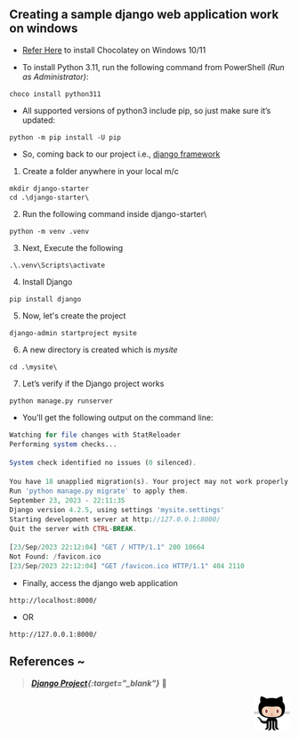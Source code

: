 Creating a sample django web application work on windows
---------------------------------------------------------

*  [Refer Here](https://chocolatey.org/install#individual) to install Chocolatey on Windows 10/11

* To install Python 3.11, run the following command from PowerShell _(Run as Administrator)_:
```
choco install python311
```
* All supported versions of python3 include pip, so just make sure it’s updated:
```
python -m pip install -U pip
```

* So, coming back to our project i.e., [django framework](https://docs.djangoproject.com/en/4.2/intro/tutorial01/)

1. Create a folder anywhere in your local m/c
```
mkdir django-starter
cd .\django-starter\
```

2. Run the following command inside django-starter\
```
python -m venv .venv
```

3. Next, Execute the following
```
.\.venv\Scripts\activate
```

4. Install Django
```
pip install django
```

5. Now, let's create the project
```
django-admin startproject mysite
```

6. A new directory is created which is _mysite_
```
cd .\mysite\
```

7. Let’s verify if the Django project works
```
python manage.py runserver
```

* You’ll get the following output on the command line:

```php
Watching for file changes with StatReloader
Performing system checks...

System check identified no issues (0 silenced).

You have 18 unapplied migration(s). Your project may not work properly until you apply the migrations for app(s): admin, auth, contenttypes, sessions.
Run 'python manage.py migrate' to apply them.
September 23, 2023 - 22:11:35
Django version 4.2.5, using settings 'mysite.settings'
Starting development server at http://127.0.0.1:8000/
Quit the server with CTRL-BREAK.

[23/Sep/2023 22:12:04] "GET / HTTP/1.1" 200 10664
Not Found: /favicon.ico
[23/Sep/2023 22:12:04] "GET /favicon.ico HTTP/1.1" 404 2110
```

* Finally, access the django web application
```
http://localhost:8000/
```
* OR
```
http://127.0.0.1:8000/
```

## References ~

> _**[Django Project](https://docs.djangoproject.com/en/4.2/intro/tutorial01/){:target="_blank"}**_ 🐍 

<p style="text-align: right"><img src="./octocat.png"></p>